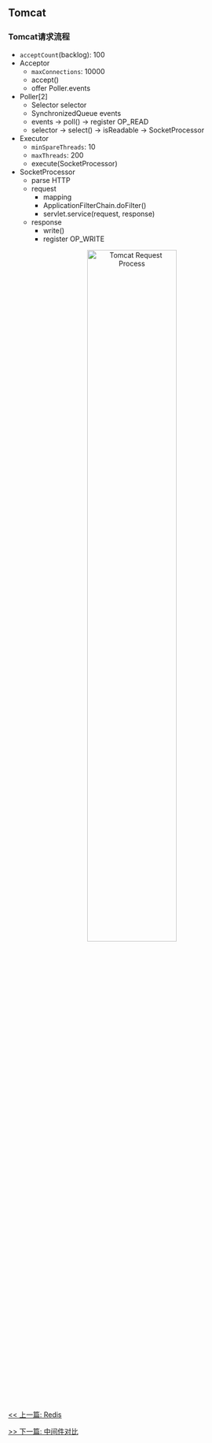 ## Tomcat

### Tomcat请求流程

* `acceptCount`(backlog): 100
* Acceptor
    * `maxConnections`: 10000
    * accept()
    * offer Poller.events
* Poller[2]
    * Selector selector
    * SynchronizedQueue<PollerEvent> events
    * events -> poll() -> register OP_READ
    * selector -> select() -> isReadable -> SocketProcessor
* Executor
    * `minSpareThreads`: 10
    * `maxThreads`: 200
    * execute(SocketProcessor)
* SocketProcessor
    * parse HTTP
    * request
        * mapping
        * ApplicationFilterChain.doFilter()
        * servlet.service(request, response)
    * response
        * write()
        * register OP_WRITE

<p style="text-align: center;"><img src="_media/middleware/tomcat-request-process.png" alt="Tomcat Request Process" style="width: 60%"></p>


[<< 上一篇: Redis](11-中间件/Redis.md)

[>> 下一篇: 中间件对比](11-中间件/中间件对比.md)
